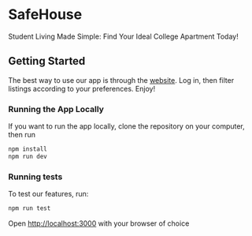 # SafeHouse
Student Living Made Simple: Find Your Ideal College Apartment Today!

## Getting Started
The best way to use our app is through the [website](https://safehouse-amber.vercel.app/).
Log in, then filter listings according to your preferences. Enjoy!


### Running the App Locally
If you want to run the app locally, clone the repository on your computer, then run
```bash
npm install
npm run dev
```

### Running tests
To test our features, run:
```bash
npm run test
```

Open [http://localhost:3000](http://localhost:3000) with your browser of choice
